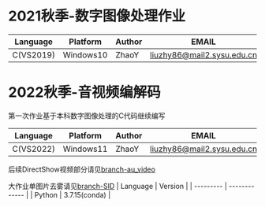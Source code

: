 # 2021秋季-数字图像处理作业

| Language | Platform  | Author | EMAIL                                                        |
| -------- | --------- | ------ | ------------------------------------------------------------ |
| C(VS2019)| Windows10 | ZhaoY  | [liuzhy86@mail2.sysu.edu.cn](mailto:liuzhy86@mail2.sysu.edu.cn) |


# 2022秋季-音视频编解码

第一次作业基于本科数字图像处理的C代码继续编写

| Language  | Platform  | Author | EMAIL                                                        |
| --------- | --------- | ------ | ------------------------------------------------------------ |
| C(VS2022) | Windows11 | ZhaoY  | [liuzhy86@mail2.sysu.edu.cn](mailto:liuzhy86@mail2.sysu.edu.cn) |

后续DirectShow视频部分请见[branch-au_video](https://github.com/AnnLIU15/img_process/tree/au_video)

大作业单图片去雾请见[branch-SID](https://github.com/AnnLIU15/img_process/tree/SID)
| Language  | Version       |
| --------- | ------------- |
| Python    | 3.7.15(conda) |
